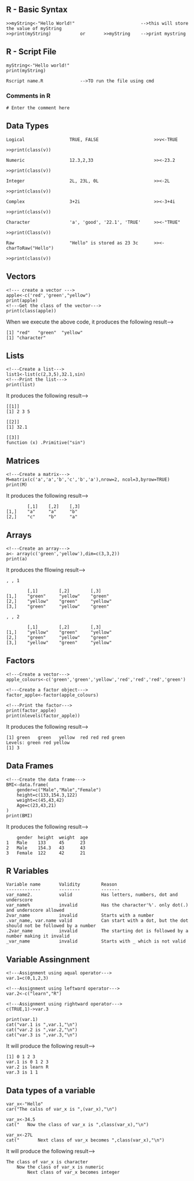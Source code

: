## R - Basic Syntax
```
>>myString<-"Hello World!"                         -->this will store the value of myString
>>print(myString)           or       >>myString    -->print mystring
```

## R - Script File
```
myString<-"Hello world!"
print(myString)
```
```
Rscript name.R              -->TO run the file using cmd
```

### Comments in R
```
# Enter the comment here
```

## Data Types

```
Logical                 TRUE, FALSE                     >>v<-TRUE
                                                        >>print(class(v))

Numeric                 12.3,2,33                       >><-23.2
                                                        >>print(class(v))

Integer                 2L, 23L, 0L                     >><-2L
                                                        >>print(class(v))

Complex                 3+2i                            >><-3+4i
                                                        >>print(class(v))

Character               'a', 'good', '22.1', 'TRUE'     >><-"TRUE"
                                                        >>print(Class(v))

Raw                     "Hello" is stored as 23 3c      >><-charToRaw("Hello")
                                                        >>print(class(v))
```

## Vectors
```
<!--- create a vector --->
apple<-c('red','green',"yellow")
print(apple)
<!---Get the class of the vector--->
print(class(apple))
```
When we execute the above code, it produces the following result-->
```
[1] "red"   "green"  "yellow"
[1] "character"
```

## Lists
```
<!---Create a list--->
list1<-list(c(2,3,5),32.1,sin)
<!---Print the list--->
print(list)
```
It produces the following result-->
```
[[1]]
[1] 2 3 5

[[2]]
[1] 32.1

[[3]]
function (x) .Primitive("sin")
```
## Matrices

```
<!---Create a matrix--->
M=matrix(c('a','a','b','c','b','a'),nrow=2, ncol=3,byrow=TRUE)
print(M)
```
It produces the following result-->
```
        [,1]    [,2]    [,3]
[1,]    "a"     "a"     "b"
[2,]    "c"     "b"     "a"
```

## Arrays

```
<!---Create an array--->
a<- array(c('green','yellow'),dim=c(3,3,2))
print(a)
```
It produces the fllowing result-->
```
, , 1

        [,1]        [,2]        [,3]
[1,]    "green"     "yellow"    "green"
[2,]    "yellow"    "green"     "yellow"
[3,]    "green"     "yellow"    "green"

, , 2

        [,1]        [,2]        [,3]
[1,]    "yellow"    "green"     "yellow"
[2,]    "green"     "yellow"    "green"
[3,]    "yellow"    "green"     "yellow"
```

## Factors

```
<!---Create a vector--->
apple_colours<-c('green','green','yellow','red','red','red','green')

<!---Create a factor object--->
factor_apple<-factor(apple_colours)

<!---Print the factor--->
print(factor_apple)
print(nlevels(factor_apple))
```
It produces the following result-->
```
[1] green   green   yellow  red red red green
Levels: green red yellow
[1] 3
```

## Data Frames

```
<!---Create the data frame--->
BMI<-data.frame(
    gender=c("Male","Male","Female")
    height=c(133,154.3,122)
    weight=c(45,43,42)
    Age=c(23,43,21)
)
print(BMI)
```
It produces the following result-->
```
    gender  height  weight  age
1   Male    133     45      23
2   Male    154.3   43      43
3   Female  122     42      21
```

## R Variables

```
Variable name       Validity        Reason
-------------       --------        -------
var_name2.          valid           Has letters, numbers, dot and underscore
var_name%           invalid         Has the character'%'. only dot(.) and underscore allowed
2var_name           invalid         Starts with a number
.var_name, var.name valid           Can start with a dot, but the dot should not be followed by a number
.2var_name          invalid         The starting dot is followed by a number making it invalid
_var_name           invalid         Starts with _ which is not valid
```

## Variable Assingnment

```
<!---Assignment using aqual operator--->
var.1=c(0,1,2,3)

<!---Assignment using leftward operator--->
var.2<-c("learn","R")

<!---Assignment using rightward operator--->
c(TRUE,1)->var.3

print(var.1)
cat("var.1 is ",var.1,"\n")
cat("var.2 is ",var.2,"\n")
cat("var.3 is ",var.3,"\n")
```
It will produce the following result-->
```
[1] 0 1 2 3
var.1 is 0 1 2 3
var.2 is learn R
var.3 is 1 1
```

## Data types of a variable

```
var_x<-"Hello"
car("The calss of var_x is ",(var_x),"\n")

var_x<-34.5
cat("   Now the class of var_x is ",class(var_x),"\n")

var_x<-27L
cat("       Next class of var_x becomes ",class(var_x),"\n")
```
It will produce the following result-->
```
The class of var_x is character
    Now the class of var_x is numeric
        Next class of var_x becomes integer
```













